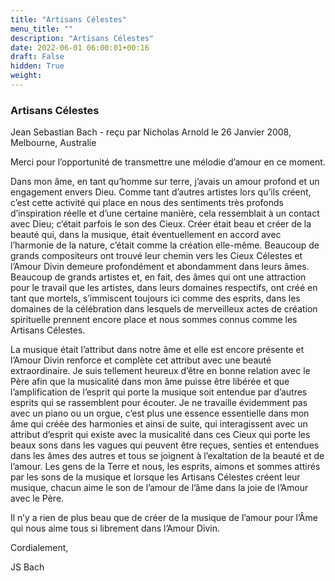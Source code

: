 ```yaml
---
title: "Artisans Célestes"
menu_title: ""
description: "Artisans Célestes"
date: 2022-06-01 06:00:01+00:16
draft: False
hidden: True
weight:
---
```

### Artisans Célestes

Jean Sebastian Bach - reçu par Nicholas Arnold le 26 Janvier 2008, Melbourne, Australie

Merci pour l’opportunité de transmettre une mélodie d’amour en ce moment.

Dans mon âme, en tant qu’homme sur terre, j’avais un amour profond et un engagement envers Dieu. Comme tant d’autres artistes lors qu’ils créent, c’est cette activité qui place en nous des sentiments très profonds d’inspiration réelle et d’une certaine manière, cela ressemblait à un contact avec Dieu; c’était parfois le son des Cieux. Créer était beau et créer de la beauté qui, dans la musique, était éventuellement en accord avec l’harmonie de la nature, c’était comme la création elle-même. Beaucoup de grands compositeurs ont trouvé leur chemin vers les Cieux Célestes et l’Amour Divin demeure profondément et abondamment dans leurs âmes. Beaucoup de grands artistes et, en fait, des âmes qui ont une attraction pour le travail que les artistes, dans leurs domaines respectifs, ont créé en tant que mortels, s’immiscent toujours ici comme des esprits, dans les domaines de la célébration dans lesquels de merveilleux actes de création spirituelle prennent encore place et nous sommes connus comme les Artisans Célestes.

La musique était l’attribut dans notre âme et elle est encore présente et l’Amour Divin renforce et complète cet attribut avec une beauté extraordinaire. Je suis tellement heureux d’être en bonne relation avec le Père afin que la musicalité dans mon âme puisse être libérée et que l’amplification de l’esprit qui porte la musique soit entendue par d’autres esprits qui se rassemblent pour écouter. Je ne travaille évidemment pas avec un piano ou un orgue, c’est plus une essence essentielle dans mon âme qui créée des harmonies et ainsi de suite, qui interagissent avec un attribut d’esprit qui existe avec la musicalité dans ces Cieux qui porte les beaux sons dans les vagues qui peuvent être reçues, senties et entendues dans les âmes des autres et tous se joignent à l’exaltation de la beauté et de l’amour. Les gens de la Terre et nous, les esprits, aimons et sommes attirés par les sons de la musique et lorsque les Artisans Célestes créent leur musique, chacun aime le son de l’amour de l’âme dans la joie de l’Amour avec le Père.

Il n’y a rien de plus beau que de créer de la musique de l’amour pour l’Âme qui nous aime tous si librement dans l’Amour Divin.

Cordialement,

JS Bach